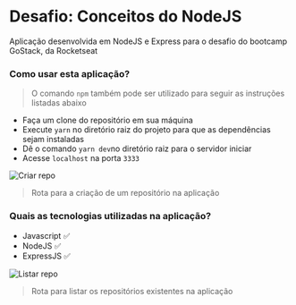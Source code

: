 # Desafio: Conceitos do NodeJS 
Aplicação desenvolvida em NodeJS e Express para o desafio do bootcamp GoStack, da Rocketseat

### Como usar esta aplicação? ###
> O comando `npm` também pode ser utilizado para seguir as instruções listadas abaixo

- Faça um clone do repositório em sua máquina
- Execute `yarn` no diretório raiz do projeto para que as dependências sejam instaladas
- Dê o comando `yarn dev`no diretório raiz para o servidor iniciar
- Acesse `localhost` na porta `3333`

![Criar repo](https://user-images.githubusercontent.com/60238162/84830793-8836c200-b000-11ea-8a69-92aafde98e6b.JPG)
> Rota para a criação de um repositório na aplicação

### Quais as tecnologias utilizadas na aplicação? ###

- Javascript :white_check_mark:
- NodeJS :white_check_mark:
- ExpressJS :white_check_mark:

![Listar repo](https://user-images.githubusercontent.com/60238162/84831019-f085a380-b000-11ea-821e-c5b2878b2c03.JPG)
> Rota para listar os repositórios existentes na aplicação
